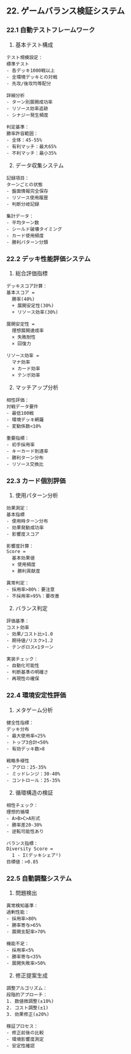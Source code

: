 ## 22. ゲームバランス検証システム

### 22.1 自動テストフレームワーク

1. 基本テスト構成
```plaintext
テスト規模設定：
標準テスト
- 各デッキ1000戦以上
- 全環境デッキとの対戦
- 先攻/後攻均等配分

詳細分析
- ターン別展開成功率
- リソース効率追跡
- シナジー発生頻度

判定基準：
勝率許容範囲：
- 全体：45-55%
- 有利マッチ：最大65%
- 不利マッチ：最小35%
```

2. データ収集システム
```plaintext
記録項目：
ターンごとの状態
- 盤面情報完全保存
- リソース使用履歴
- 判断分岐記録

集計データ：
- 平均ターン数
- シールド破壊タイミング
- カード使用頻度
- 勝利パターン分類
```

### 22.2 デッキ性能評価システム

1. 総合評価指標
```plaintext
デッキスコア計算：
基本スコア = 
  勝率(40%)
  + 展開安定性(30%)
  + リソース効率(30%)

展開安定性 = 
  理想展開達成率
  × 失敗耐性
  × 回復力

リソース効率 = 
  マナ効率
  × カード効率
  × テンポ効率
```

2. マッチアップ分析
```plaintext
相性評価：
対戦データ要件
- 最低100戦
- 環境デッキ網羅
- 変動係数<10%

重要指標：
- 初手採用率
- キーカード到達率
- 勝利ターン分布
- リソース交換比
```

### 22.3 カード個別評価

1. 使用パターン分析
```plaintext
効果測定：
基本指標
- 使用時ターン分布
- 効果発動成功率
- 影響度スコア

影響度計算：
Score = 
  基本効果値
  × 使用頻度
  × 勝利貢献度

異常判定：
- 採用率>80%：要注意
- 不採用率>95%：要改善
```

2. バランス判定
```plaintext
評価基準：
コスト効率
- 効果/コスト比>1.0
- 期待値/リスク>1.2
- テンポロス<1ターン

実装チェック：
- 自動化可能性
- 判断基準の明確さ
- 再現性の確保
```

### 22.4 環境安定性評価

1. メタゲーム分析
```plaintext
健全性指標：
デッキ分布
- 最大使用率<25%
- トップ3合計<50%
- 有効デッキ数>8

戦略多様性
- アグロ：25-35%
- ミッドレンジ：30-40%
- コントロール：25-35%
```

2. 循環構造の検証
```plaintext
相性チェック：
理想的循環
- A>B>C>A形式
- 勝率差20-30%
- 逆転可能性あり

バランス指標：
Diversity Score = 
  1 - Σ(デッキシェア²)
目標値：>0.85
```

### 22.5 自動調整システム

1. 問題検出
```plaintext
異常検知基準：
過剰性能：
- 採用率>80%
- 勝率寄与>65%
- 展開支配率>70%

機能不足：
- 採用率<5%
- 勝率寄与<35%
- 展開失敗率>50%
```

2. 修正提案生成
```plaintext
調整アルゴリズム：
段階的アプローチ：
1. 数値微調整(±10%)
2. コスト調整(±1)
3. 効果修正(±20%)

検証プロセス：
- 修正前後の比較
- 環境影響度測定
- 安定性確認
```
